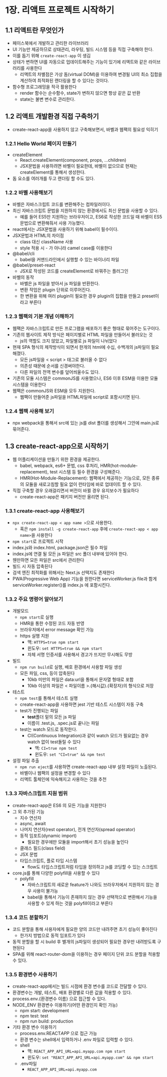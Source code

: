 # 1장. 리액트 프로젝트 시작하기

## 1.1 리액트란 무엇인가

- 페이스북에서 개발하고 관리한 라이브러리
- UI 기능만 제공하므로 상태관리, 라우팅, 빌드 시스템 등을 직접 구축해야 한다.
- 이를 돕기 위해 `create-react-app` 이 생김
- 상태가 변하면 UI를 자동으로 업데이트해주는 기능이 있기에 리액트와 같은 라이브러리를 사용한다
  - 리액트의 차별점은 가상 돔(virtual DOM)을 이용하여 변경될 UI의 최소 집합을 계산하여 최적화된 랜더링을 할 수 있다는 것이다.
- 함수형 프로그래밍을 적극 활용한다
  - render 함수는 순수함수, state가 변하지 않으면 항상 같은 값 반환
  - state는 불변 변수로 관리한다.

## 1.2 리액트 개발환경 직접 구축하기

- create-react-app을 사용하지 않고 구축해보면서, 바벨과 웹팩의 필요성 익히기

### 1.2.1 Hello World 페이지 만들기

- createElement
  - React.createElement(component, props, ...children)
  - JSX문법을 사용하려면 바벨이 필요한데, 바벨이 없으므로 현재는 createElement를 통해서 생성한다.
- 돔 요소를 여러개를 두고 랜더링 할 수도 있다.

### 1.2.2 바벨 사용해보기

- 바벨은 자바스크립트 코드를 변환해주는 컴파일러이다.
- 최신 자바스크립트 문법을 지원하지 않는 환경에서도 최신 문법을 사용할 수 있다.
  - 예를 들어 ES5만 지원하는 브라우저이고, ES6로 작성한 코드일 때 바벨이 ES5문법으로 변환해줘서 사용 가능했다.
- react에서는 JSX문법을 사용하기 위해 babel이 필수이다.
- JSX문법과 HTML의 차이점
  - class 대신 className 사용
  - style 적용 시 - 가 아니라 camel case를 이용한다
- @babel/cli
  - babel을 커맨드라인에서 실행할 수 있는 바이너리 파일
- @babel/preset-react
  - JSX로 작성된 코드를 createElement로 바꿔주는 플러그인
- 바벨의 동작
  - 바벨은 js 파일을 받아서 js 파일을 반환한다.
  - 변환 작업은 plugin 단위로 이루어진다.
  - 한 변환을 위해 여러 plugin이 필요한 경우 plugin의 집합을 만들고 preset이라고 부른다

### 1.2.3 웹팩의 기본 개념 이해하기

- 웹팩은 자바스크립트로 만든 프로그램을 배포하기 좋은 형태로 묶어주는 도구이다.
- 기존의 웹사이트 제작 방식은 페이지별로 HTML 파일을 만들어서 불러오는 것
  - js의 역할도 크지 않았고, 파일별로 js 파일이 나뉘었다
- 현재 SPA 형식의 제작방식이 되면서 한개의 html에 수십, 수백개의 js파일이 필요해졌다.
  - 모든 js파일을 < script > 태그로 불러올 수 없다
  - 의존성 때문에 순서를 신경써야한다.
  - 다른 파일의 전역 변수를 덮어씌울수도 있다.
- 기존의 모듈 시스템은 commonJS를 사용했으나, ES6 이후 ESM을 이용한 모듈 시스템을 이용한다
- 웹팩은 commonJS와 ESM을 모두 지원한다.
  - 웹팩이 만들어준 js파일을 HTML파일에 script로 포함시키면 된다.

### 1.2.4 웹팩 사용해 보기

- npx webpack을 통해서 src에 있는 js를 dist 폴더를 생성해서 그안에 main.js로 묶어준다.

## 1.3 create-react-app으로 시작하기

- 웹 어플리케이션을 만들기 위한 환경을 제공한다.
  - babel, webpack, es6+ 문법, css 후처리, HMR(hot-module-replacement), test 시스템 등 필수 환경을 구성해준다.
  - HMR(Hot-Module-Replacement): 웹팩에서 제공하는 기능으로, 모든 종류의 모듈을 새로고침할 필요 없이 런타임에 바로 업데이트 할 수 있다.
- 직접 구축할 경우 오래걸리면서 버전이 바뀔 경우 유지보수가 필요하다
  - create-react-app은 패키지 버전만 올리면 된다.

### 1.3.1 create-react-app 사용해보기

- `npx create-react-app < app name >`으로 사용한다.
  - 혹은 `npm install -g create-react-app` 후에 `create-react-app < app name>`을 사용한다
- `npm start`로 프로젝트 시작
- index.js와 index.html, package.json은 필수 파일
- index.js에 연결 될 모든 js 파일은 src 폴더 내부에 있어야 한다.
- 웬만하면 모든 파일은 src에서 관리한다
- 빌드 시 자동 압축된다
- 검색 엔진 최적화를 위해서는 Next.js 선택지도 존재한다
- PWA(Progressive Web App) 기능을 원한다면 serviceWorker.js file과 함게 serviceWorker.register()를 index.js 에 포함시킨다.

### 1.3.2 주요 명령어 알아보기

- 개발모드
  - `npm start`로 실행
  - HMR을 통한 수정된 코드 자동 반영
  - 브라우저에서 error message 확인 가능
  - https 실행 지원
    - 맥: `HTTPS=true npm start`
    - 윈도우: `set HTTPS=true && npm start`
    - 자체 서명 인증서를 사용해서 경고가 뜨지만 무시해도 무방
- 빌드
  - `npm run build`로 실행, 배호 환경에서 사용할 파일 생성
  - 모든 파일, css, 등이 압축된다
    - 10kb 미만의 파일은 data:url을 통해서 문자열 형태로 포함
    - 10kb 이상의 파일은 < 파일이름 >.{해시값}.{확장자}의 형식으로 저장
- 테스트
  - `npm test`를 통해서 테스트 실행
  - create-react-app을 사용하면 jest 기반 테스트 시스템이 자동 구축
  - test가 진행되는 파일
    - **test**폴더 밑의 모든 js 파일
    - 이름이 .test.js, .spec.js로 끝나는 파일
  - test는 watch 모드로 동작한다.
    - CI(Continuous Integration)과 같이 watch 모드가 필요없는 경우 watch 없이 test돌릴 수 있다
      - 맥: `CI=true npm test`
      - 윈도우: `set "CI=true" && npm test`
- 설정 파일 추출
  - `npm run eject`를 사용하면 create-react-app 내부 설정 파일이 노출된다.
  - 바벨이나 웹팩의 설정을 변경할 수 있다
  - 리액트 툴체인에 익숙해지고 사용하는 것을 추천

### 1.3.3 자바스크립트 지원 범위

- create-react-app은 ES6 의 모든 기능을 지원한다
- 그 외 추가된 기능
  - 지수 연산자
  - async, await
  - 나머지 연산자(rest operator), 전개 연산자(spread operator)
  - 동적 임포트(dynamic import)
    - 필요한 경우에만 모듈을 import해서 초기 성능을 높인다
  - 클래스 필드(class field)
  - JSX 문법
  - 타입스크립트, 플로 타입 시스템
    - flow도 타입스크립트처럼 타입을 정의하고 js를 코딩할 수 있는 스크립트
- core.js를 통해 다양한 polyfill을 사용할 수 있다
  - polyfill
    - 자바스크립트의 새로운 feature가 나와도 브라우저에서 지원하지 않는 경우 사용이 불가능
    - babel을 통해서 기능이 존재하지 않는 경우 선택적으로 변환해서 기능을 사용할 수 있게 하는 것을 polyfill이라고 부른다

### 1.3.4 코드 분할하기

- 코드 분할을 통해 사용자에게 필요한 양의 코드만 내려주면 초기 성능이 좋아진다
  - 한가지 방법으로 동적 임포트가 있다
- 동적 분할을 할 시 build 후 별개의 js파일이 생성되어 필요한 경우만 내려받도록 구현된다
- SPA를 위해 react-router-dom을 이용하는 경우 페이지 단위 코드 분할을 적용할 수 있다.

### 1.3.5 환경변수 사용하기

- create-react-app에서는 빌드 시점에 환경 변수를 코드로 전달할 수 있다.
- 환경변수는 개발, 테스트, 배포 환경별로 다른 값을 적용할 수 있다.
- process.env.{환경변수 이름} 으로 접근할 수 있다.
- NODE_ENV 환경변수 이용하기(어떤 환경인지 확인 가능)
  - npm start: development
  - npm test: test
  - npm run build: production
- 기타 환경 변수 이용하기
  - process.env.REACT*APP* 으로 접근 가능
  - 환경 변수는 shell에서 입력하거나 .env 파일로 입력할 수 있다.
  - shell
    - 맥: `REACT_APP_API_URL=api.myapp.com npm start`
    - 윈도우: `set "REACT_APP_API_URL=api.myapp.com" && npm start`
  - .env파일
    - `REACT_APP_API_URL=api.myapp.com`
